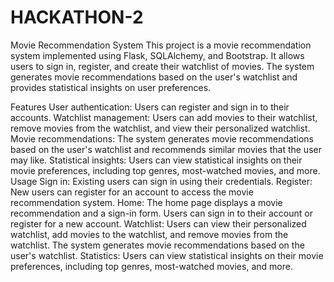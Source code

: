 # HACKATHON-2
Movie Recommendation System
This project is a movie recommendation system implemented using Flask, SQLAlchemy, and Bootstrap. It allows users to sign in, register, and create their watchlist of movies. The system generates movie recommendations based on the user's watchlist and provides statistical insights on user preferences.

Features
User authentication: Users can register and sign in to their accounts.
Watchlist management: Users can add movies to their watchlist, remove movies from the watchlist, and view their personalized watchlist.
Movie recommendations: The system generates movie recommendations based on the user's watchlist and recommends similar movies that the user may like.
Statistical insights: Users can view statistical insights on their movie preferences, including top genres, most-watched movies, and more.
Usage
Sign in: Existing users can sign in using their credentials.
Register: New users can register for an account to access the movie recommendation system.
Home: The home page displays a movie recommendation and a sign-in form. Users can sign in to their account or register for a new account.
Watchlist: Users can view their personalized watchlist, add movies to the watchlist, and remove movies from the watchlist. The system generates movie recommendations based on the user's watchlist.
Statistics: Users can view statistical insights on their movie preferences, including top genres, most-watched movies, and more.
